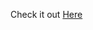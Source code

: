 Check it out <a href="https://js-08-menu-html.netlify.app" target="_blank" rel="nofollow">Here</a>

